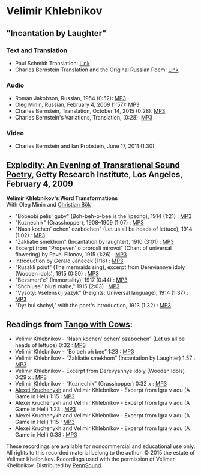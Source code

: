 Velimir Khlebnikov
==================

"Incantation by Laughter"
-------------------------

### Text and Translation

-   Paul Schmidt Translation: [Link](http://writing.upenn.edu/library/Khlebnikov_Zaum.html)
-   Charles Bernstein Translation and the Original Russian Poem: [Link](http://interlitq.org/issue10/velimir_khlebnikov/job.php)

### Audio

-   Roman Jakobson, Russian, 1954 (0:52): [MP3](https://media.sas.upenn.edu/pennsound/authors/Khelbnikov/Russian-Futurism_Khlebnikov-Laughing-Charm_Read-By-Jakobson_1954.mp3)
-   Oleg Minin, Russian, February 4, 2009 (1:57): [MP3](https://media.sas.upenn.edu/Pennsound/groups/Getty/Tango-with-Cows/Getty-Research_Minin-Oleg_22_Zakliatie-smekhom_Explodity_2-4-09.mp3)
-   Charles Bernstein, Translation, October 14, 2015 (0:28): [MP3](https://media.sas.upenn.edu/pennsound/authors/Bernstein/Barbaric/Bernstein-Charles_Khlebnikov-Laughter_Barbaric_10-14-15.mp3)
-   Charles Bernstein's Variations, Translation, (0:28): [MP3](https://media.sas.upenn.edu/pennsound/authors/Bernstein/Barbaric/Bernstein-Charles_Khlebnikov-Laughter-variations_Barbaric_10-14-15.mp3)

### Video

-   Charles Bernstein and Ian Probstein, June 17, 2011 (1:30):

[Explodity: An Evening of Transrational Sound Poetry](http://writing.upenn.edu/pennsound/x/Explodity.php), Getty Research Institute, Los Angeles, February 4, 2009
------------------------------------------------------------------------------------------------------------------------------------------------------------------

**Velimir Khlebnikov's Word Transformations**  
With Oleg Minin and [Christian Bök](http://writing.upenn.edu/pennsound/x/Bok.php)  

-   "Bobeobi pelis' guby" (Boh-beh-o-bee is the lipsong), 1914 (1:21) : [MP3](http://media.sas.upenn.edu/Pennsound/groups/Getty/Explodity-Part-1/Explodity_03_Bobeobi-pelis-guby_Getty-Research-Institute_2-4-09.mp3)
-   "Kuznechik" (Grasshopper), 1908–1909 (1:07) : [MP3](http://media.sas.upenn.edu/Pennsound/groups/Getty/Explodity-Part-1/Explodity_04_Kuznechik_Getty-Research-Institute_2-4-09.mp3)
-   "Nash kochen' ochen' ozabochen" (Let us all be heads of lettuce), 1914 (1:02) : [MP3](http://media.sas.upenn.edu/Pennsound/groups/Getty/Explodity-Part-1/Explodity_05_Nash-kochen-ochen_Getty-Research-Institute_2-4-09.mp3)
-   "Zakliatie smekhom" (Incantation by laughter), 1910 (3:01) : [MP3](http://media.sas.upenn.edu/Pennsound/groups/Getty/Explodity-Part-1/Explodity_06_Zakliatie-smekhom_Getty-Research-Institute_2-4-09.mp3)
-   Excerpt from "Propeven' o prorosli mirovoi" (Chant of universal flowering) by Pavel Filonov, 1915 (1:26) : [MP3](http://media.sas.upenn.edu/Pennsound/groups/Getty/Explodity-Part-1/Explodity_07_Excerpt-from-Propeven-o_Getty-Research-Institute_2-4-09.mp3)
-   Introduction by Gerald Janecek (1:16) : [MP3](http://media.sas.upenn.edu/Pennsound/groups/Getty/Explodity-Part-1/Explodity_14_Beyonsense-Introduction_Getty-Research-Institute_2-4-09.mp3)
-   "Rusakli poiut" (The mermaids sing), excerpt from Dereviannye idoly (Wooden idols), 1915 (0:50) : [MP3](http://media.sas.upenn.edu/Pennsound/groups/Getty/Explodity-Part-1/Explodity_15_Rusakli-poiut_Getty-Research-Institute_2-4-09.mp3)
-   "Bezsmert'e" (Immortality), 1917 (0:44) : [MP3](http://media.sas.upenn.edu/Pennsound/groups/Getty/Explodity-Part-1/Explodity_16_Bezsmerte-Immortality_Getty-Research-Institute_2-4-09.mp3)
-   "Shchiusel' biuzi niabe," 1915 (2:03) : [MP3](http://media.sas.upenn.edu/Pennsound/groups/Getty/Explodity-Part-1/Explodity_17_Shchiusel-biuzi-niabe_Getty-Research-Institute_2-4-09.mp3)
-   "Vysoty: Vselenskij yazyk" (Heights: Universal language), 1914 (1:37) : [MP3](http://media.sas.upenn.edu/Pennsound/groups/Getty/Explodity-Part-1/Explodity_18_Vysoty-Vselenskij-yazyk_Getty-Research-Institute_2-4-09.mp3)
-   "Dyr bul shchyl," with the poet's introduction, 1913 (1:32) : [MP3](http://media.sas.upenn.edu/Pennsound/groups/Getty/Explodity-Part-1/Explodity_19_Dyr-bul-shchyl_Getty-Research-Institute_2-4-09.mp3)

Readings from [Tango with Cows](http://writing.upenn.edu/pennsound/x/Explodity.php):
------------------------------------------------------------------------------------

-   Velimir Khlebnikov - “Nash kochen’ ochen’ ozabochen” (Let us all be heads of lettuce) 0:32 : [MP3](http://media.sas.upenn.edu/Pennsound/groups/Getty/Tango-with-Cows/Getty-Research_Minin-Oleg_11_Nash-kochen_Explodity_2-4-09.mp3)
-   Velimir Khlebnikov - “Bo beh oh bee” 1:23 : [MP3](http://media.sas.upenn.edu/Pennsound/groups/Getty/Tango-with-Cows/Getty-Research_Minin-Oleg_12_Bo-beh-oh-bee_Explodity_2-4-09.mp3)
-   Velimir Khlebnikov - “Zakliatie smekhom” (Incantation by Laughter) 1:57 : [MP3](http://media.sas.upenn.edu/Pennsound/groups/Getty/Tango-with-Cows/Getty-Research_Minin-Oleg_22_Zakliatie-smekhom_Explodity_2-4-09.mp3)
-   Velimir Khlebnikov - Excerpt from Derevyannye idoly (Wooden Idols) 0:29 x : [MP3](http://media.sas.upenn.edu/Pennsound/groups/Getty/Tango-with-Cows/Getty-Research_Minin-Oleg_26_Excerpt-from-Derevyannye-idoly_Explodity_2-4-09.mp3)
-   Velimir Khlebnikov - “Kuznechik” (Grasshopper) 0:32 x : [MP3](http://media.sas.upenn.edu/Pennsound/groups/Getty/Tango-with-Cows/Getty-Research_Minin-Oleg_27_Kuznechik-Grasshopper_Explodity_2-4-09.mp3)
-   [Alexei Kruchenykh](Explodity.php) and Velimir Khlebnikov - Excerpt from Igra v adu (A Game in Hell) 1:15 : [MP3](http://media.sas.upenn.edu/Pennsound/groups/Getty/Tango-with-Cows/Getty-Research_Minin-Oleg_28_Excerpt-from-Igra-v-adu_Explodity_2-4-09.mp3)
-   Alexei Kruchenykh and Velimir Khlebnikov - Excerpt from Igra v adu (A Game in Hell) 1:23 : [MP3](http://media.sas.upenn.edu/Pennsound/groups/Getty/Tango-with-Cows/Getty-Research_Minin-Oleg_29_Excerpt-from-Igra-v-adu-2_Explodity_2-4-09.mp3)
-   Alexei Kruchenykh and Velimir Khlebnikov - Excerpt from Igra v adu (A Game in Hell) 1:15 : [MP3](http://media.sas.upenn.edu/Pennsound/groups/Getty/Tango-with-Cows/Getty-Research_Minin-Oleg_30_Excerpt-from-Igra-v-adu-3_Explodity_2-4-09.mp3)
-   Alexei Kruchenykh and Velimir Khlebnikov - Excerpt from Igra v adu (A Game in Hell) 0:38 : [MP3](http://media.sas.upenn.edu/Pennsound/groups/Getty/Tango-with-Cows/Getty-Research_Minin-Oleg_31_Excerpt-from-Igra-v-adu-4_Explodity_2-4-09.mp3)

  

These recordings are available for noncommercial and educational use only. All rights
to this recorded material belong to the author. © 2015 the estate of Velimer Khelbnikov. Recordings used
with the permission of Velimer Khelbnikov. Distributed by
[PennSound](http://www.writing.upenn.edu/pennsound/index.html).

